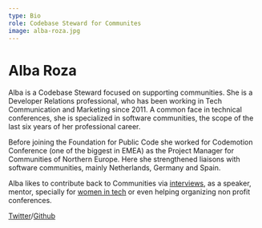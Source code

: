 ```yaml
---
type: Bio
role: Codebase Steward for Communites
image: alba-roza.jpg
---
```


# Alba Roza

Alba is a Codebase Steward focused on supporting communities. She is a Developer Relations professional, who has been working in Tech Communication and Marketing since 2011. A common face in technical conferences, she is specialized in software communities, the scope of the last six years of her professional career. 

Before joining the Foundation for Public Code she worked for Codemotion Conference (one of the biggest in EMEA) as the Project Manager for Communities of Northern Europe. Here she strengthened liaisons with software communities, mainly Netherlands, Germany and Spain.

Alba likes to contribute back to Communities via [interviews](https://www.youtube.com/playlist?list=PLKxa4AIfm4pUMqBpORJUN3AsHPyA02N9k), as a speaker, mentor, specially for [women in tech](https://https://www.meetup.com/Tech-SHEssions/) or even helping organizing non profit conferences.

[Twitter](https://twitter.com/alba_roza)/[Github](https://github.com/AlbaRoza)
